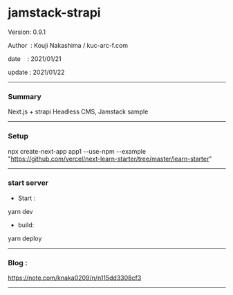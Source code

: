 # jamstack-strapi

 Version: 0.9.1

 Author  : Kouji Nakashima / kuc-arc-f.com

 date    : 2021/01/21

 update  : 2021/01/22

***
### Summary

Next.js + strapi Headless CMS, Jamstack sample

***
### Setup

npx create-next-app app1 --use-npm --example "https://github.com/vercel/next-learn-starter/tree/master/learn-starter"

***
### start server
* Start :

yarn dev

* build:

yarn deploy


***
### Blog :

https://note.com/knaka0209/n/n115dd3308cf3

***

